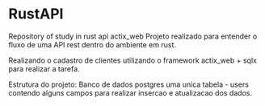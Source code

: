 # RustAPI
Repository of study in rust api actix_web
Projeto realizado para entender o fluxo de uma API rest dentro do ambiente em rust.

Realizando o cadastro de clientes utilizando o framework actix_web + sqlx para realizar a tarefa.

Estrutura do projeto:
Banco de dados postgres
uma unica tabela - users contendo alguns campos para realizar insercao e atualizacao dos dados.


